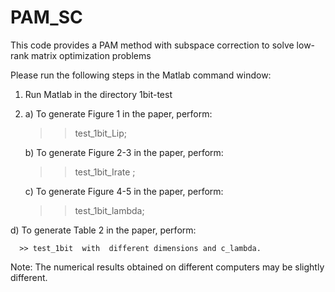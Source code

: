 # PAM_SC
This code provides a PAM method with subspace correction to solve low-rank matrix optimization problems

Please run the following steps in the Matlab command window:

1.  Run Matlab in the directory  1bit-test

2. a) To generate Figure 1 in the paper, perform:

      >> test_1bit_Lip;

   b) To generate Figure 2-3 in the paper, perform:

      >> test_1bit_Irate ;

   c) To generate Figure 4-5 in the paper, perform:

      >> test_1bit_lambda;

  d) To generate Table 2 in the paper, perform:

      >> test_1bit  with  different dimensions and c_lambda.

 Note: The numerical results obtained on different computers may be slightly different. 
